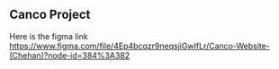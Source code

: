 ## Canco Project
Here is the figma link https://www.figma.com/file/4Ep4bcqzr9neqsjiGwIfLr/Canco-Website-(Chehan)?node-id=384%3A382

